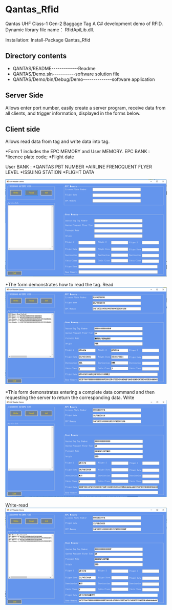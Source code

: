 # Qantas_Rfid
Qantas UHF Class-1 Gen-2 Baggage Tag
A C# development demo of RFID.
Dynamic library file name： RfidApiLib.dll.

Installation:   Install-Package Qantas_Rfid



## Directory contents 
* QANTAS/README-------------Readme
* QANTAS/Demo.sln-----------software solution file
* QANTAS/Demo/bin/Debug/Demo--------------software application

## Server Side
Allows enter port number, easily create a server program, receive data from all clients, and trigger information, displayed in the forms below.

## Client side
Allows read data from tag and write data into tag. 


*Form 1 includes the EPC MEMORY and User MEMORY. 
EPC BANK : *licence plate code; 
           *Flight date
           
User BANK : *QANTAS PBT NUMBER
            *AIRLINE FRENCQUENT FLYER LEVEL
            *ISSUING STATION
            *FLIGHT DATA

![](image/form1.png)

*The form demonstrates how to read the tag.
Read
![](image/read.png)

*This form demonstrates entering a complete data command and then requesting the server to return the corresponding data.
Write
![](image/Write.png)


Write-read
![](image/write-read.png)


